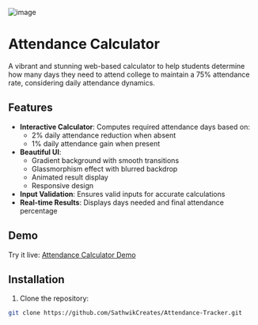 ![image](https://github.com/user-attachments/assets/d9dd6452-551d-4204-9145-1f312a8e1cd0)


# Attendance Calculator

A vibrant and stunning web-based calculator to help students determine how many days they need to attend college to maintain a 75% attendance rate, considering daily attendance dynamics.

## Features

- **Interactive Calculator**: Computes required attendance days based on:
  - 2% daily attendance reduction when absent
  - 1% daily attendance gain when present
- **Beautiful UI**:
  - Gradient background with smooth transitions
  - Glassmorphism effect with blurred backdrop
  - Animated result display
  - Responsive design
- **Input Validation**: Ensures valid inputs for accurate calculations
- **Real-time Results**: Displays days needed and final attendance percentage

## Demo

Try it live: [Attendance Calculator Demo](https://github.com/SathwikCreates/Attendance-Tracke) 

## Installation

1. Clone the repository:
```bash
git clone https://github.com/SathwikCreates/Attendance-Tracker.git
